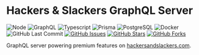 # Hackers & Slackers GraphQL Server

![Node](https://img.shields.io/badge/node-v10.15.0-green.svg?longCache=true&style=flat-square&logo=node.js&logoColor=white&colorA=36363e)
![GraphQL](https://img.shields.io/badge/GraphQL-v14.1.1-blue.svg?longCache=true&style=flat-square&logo=graphql&logoColor=white&colorB=E10098&colorA=36363e)
![Typescript](https://img.shields.io/badge/Typescript-v3.3.3-blue.svg?longCache=true&style=flat-square&logo=javascript&logoColor=white&colorB=083d75&colorA=36363e)
![Prisma](https://img.shields.io/badge/Prisma-v1.29.0-blue.svg?longCache=true&style=flat-square&logo=zeit&logoColor=white&colorB=1b5373&colorA=36363e)
![PostgreSQL](https://img.shields.io/badge/PostgreSQL-v3.3.3-blue.svg?longCache=true&style=flat-square&logo=postgresql&logoColor=white&colorB=336791&colorA=36363e)
![Docker](https://img.shields.io/badge/Docker-18.09.3-blue.svg?longCache=true&style=flat-square&logo=docker&logoColor=white&colorB=1488C6&colorA=36363e)
![GitHub Last Commit](https://img.shields.io/github/last-commit/google/skia.svg?style=flat-square&colorA=36363e)
[![GitHub Issues](https://img.shields.io/github/issues/toddbirchard/hackers-graphql-server.svg?style=flat-square&colorA=36363e)](https://github.com/toddbirchard/hackers-graphql-server/issues)
[![GitHub Stars](https://img.shields.io/github/stars/toddbirchard/hackers-graphql-server.svg?style=flat-square&colorB=e3bb18&colorA=36363e)](https://github.com/toddbirchard/hackers-graphql-server/stargazers)
[![GitHub Forks](https://img.shields.io/github/forks/toddbirchard/hackers-graphql-server.svg?style=flat-square&colorA=36363e)](https://github.com/toddbirchard/hackers-graphql-server/network)

GraphQL server powering premium features on [hackersandslackers.com](hackersandslackers.com).

